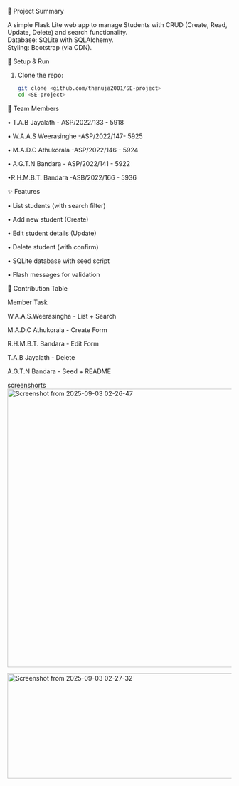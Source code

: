  📌 Project Summary
 
A simple Flask Lite web app to manage Students with CRUD (Create, Read, Update, Delete) and search functionality.  
Database: SQLite with SQLAlchemy.  
Styling: Bootstrap (via CDN).  

 🚀 Setup & Run
 
1. Clone the repo:
   ```bash
   git clone <github.com/thanuja2001/SE-project>
   cd <SE-project>


👥 Team Members

• T.A.B Jayalath -   	ASP/2022/133	-   5918

• W.A.A.S Weerasinghe -ASP/2022/147-	5925

• M.A.D.C Athukorala	-ASP/2022/146	- 5924 

• A.G.T.N Bandara	- ASP/2022/141	- 5922

•R.H.M.B.T. Bandara	-ASB/2022/166 -	5936 



✨ Features

• List students (with search filter)

• Add new student (Create)

• Edit student details (Update)

• Delete student (with confirm)

• SQLite database with seed script

• Flash messages for validation



👥 Contribution Table

Member	                       Task

W.A.A.S.Weerasingha  	   - 	List + Search

M.A.D.C Athukorala	      -  Create Form

R.H.M.B.T. Bandara	 	    -   Edit Form

T.A.B Jayalath	          -    Delete

A.G.T.N Bandara          -   Seed + README


screenshorts
<img width="1208" height="625" alt="Screenshot from 2025-09-03 02-26-47" src="https://github.com/user-attachments/assets/513f3f59-9c7e-42db-8ae9-4e75189f306f" />

<img width="1212" height="236" alt="Screenshot from 2025-09-03 02-27-32" src="https://github.com/user-attachments/assets/41282cd9-9c63-4f4d-a939-5f1cadfb7bc0" />


